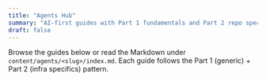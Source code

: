```yaml
---
title: "Agents Hub"
summary: "AI-first guides with Part 1 fundamentals and Part 2 repo specifics."
draft: false
---
```


Browse the guides below or read the Markdown under `content/agents/<slug>/index.md`. Each guide follows the Part 1 (generic) + Part 2 (infra specifics) pattern.
